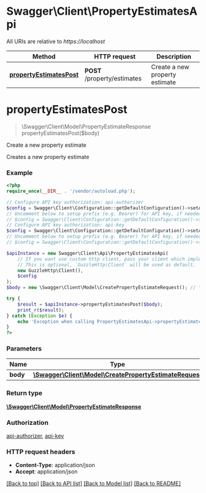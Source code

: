 # Swagger\Client\PropertyEstimatesApi

All URIs are relative to *https://localhost*

Method | HTTP request | Description
------------- | ------------- | -------------
[**propertyEstimatesPost**](PropertyEstimatesApi.md#propertyEstimatesPost) | **POST** /property/estimates | Create a new property estimate


# **propertyEstimatesPost**
> \Swagger\Client\Model\PropertyEstimateResponse propertyEstimatesPost($body)

Create a new property estimate

Creates a new property estimate

### Example
```php
<?php
require_once(__DIR__ . '/vendor/autoload.php');

// Configure API key authorization: api-authorizer
$config = Swagger\Client\Configuration::getDefaultConfiguration()->setApiKey('x-api-key', 'YOUR_API_KEY');
// Uncomment below to setup prefix (e.g. Bearer) for API key, if needed
// $config = Swagger\Client\Configuration::getDefaultConfiguration()->setApiKeyPrefix('x-api-key', 'Bearer');
// Configure API key authorization: api-key
$config = Swagger\Client\Configuration::getDefaultConfiguration()->setApiKey('x-api-key', 'YOUR_API_KEY');
// Uncomment below to setup prefix (e.g. Bearer) for API key, if needed
// $config = Swagger\Client\Configuration::getDefaultConfiguration()->setApiKeyPrefix('x-api-key', 'Bearer');

$apiInstance = new Swagger\Client\Api\PropertyEstimatesApi(
    // If you want use custom http client, pass your client which implements `GuzzleHttp\ClientInterface`.
    // This is optional, `GuzzleHttp\Client` will be used as default.
    new GuzzleHttp\Client(),
    $config
);
$body = new \Swagger\Client\Model\CreatePropertyEstimateRequest(); // \Swagger\Client\Model\CreatePropertyEstimateRequest | 

try {
    $result = $apiInstance->propertyEstimatesPost($body);
    print_r($result);
} catch (Exception $e) {
    echo 'Exception when calling PropertyEstimatesApi->propertyEstimatesPost: ', $e->getMessage(), PHP_EOL;
}
?>
```

### Parameters

Name | Type | Description  | Notes
------------- | ------------- | ------------- | -------------
 **body** | [**\Swagger\Client\Model\CreatePropertyEstimateRequest**](../Model/CreatePropertyEstimateRequest.md)|  |

### Return type

[**\Swagger\Client\Model\PropertyEstimateResponse**](../Model/PropertyEstimateResponse.md)

### Authorization

[api-authorizer](../../README.md#api-authorizer), [api-key](../../README.md#api-key)

### HTTP request headers

 - **Content-Type**: application/json
 - **Accept**: application/json

[[Back to top]](#) [[Back to API list]](../../README.md#documentation-for-api-endpoints) [[Back to Model list]](../../README.md#documentation-for-models) [[Back to README]](../../README.md)

